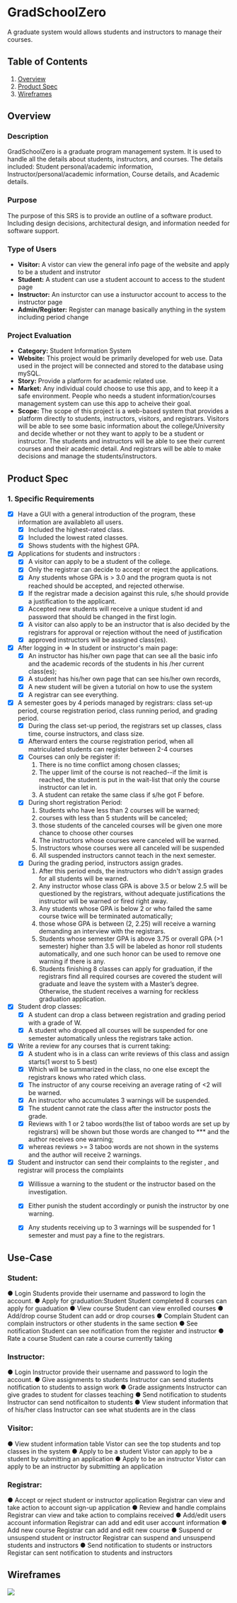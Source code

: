 # GradSchoolZero
A graduate system would allows students and instructors to manage their courses.

## Table of Contents
1. [Overview](#Overview)
1. [Product Spec](#Product-Spec)
1. [Wireframes](#Wireframes)

## Overview
### Description
GradSchoolZero is a graduate program management system. It is used to handle all the details about students, instructors, and courses. The details included: Student personal/academic information, Instructor/personal/academic information, Course details, and Academic details.

### Purpose
The purpose of this SRS is to provide an outline of a software product. Including design decisions, architectural design, and information needed for software support.

### Type of Users
- **Visitor:** A vistor can view the general info page of the website and apply to be a student and instrutor
- **Student:** A student can use a student account to access to the student page
- **Instructor:** An insturctor can use a instuructor account to access to the instructor page
- **Admin/Register:** Register can manage basically anything in the system including period change

### Project Evaluation
- **Category:** Student Information System
- **Website:** This project would be primarily developed for web use. Data used in the project will be connected and stored to the database using mySQL. 
- **Story:** Provide a platform for academic related use.
- **Market:** Any individual could choose to use this app, and to keep it a safe environment. People who needs a student information/courses management system can use this app to acheive their goal.
- **Scope:**  The scope of this project is a web-based system that provides a platform directly to students, instructors, visitors, and registrars. Visitors will be able to see some basic information about the college/University and decide whether or not they want to apply to be a student or instructor. The students and instructors will be able to see their current courses and their academic detail. And registrars will be able to make decisions and manage the students/instructors.


## Product Spec

### 1. Specific Requirements

- [x] Have a GUI with a general introduction of the program, these information are availableto all users.
    - [x] Included the highest-rated class. 
    - [x] Included the lowest rated classes.
    - [x] Shows students with the highest GPA. 
- [x] Applications for students and instructors :
    - [x] A visitor can apply to be a student of the college.
    - [x] Only the registrar can decide to accept or reject the applications.
    - [x] Any students whose GPA is > 3.0 and the program quota is not reached should be accepted, and rejected otherwise. 
    - [x] If the registrar made a decision against this rule, s/he should provide a justification to the applicant. 
    - [x] Accepted new students will receive a unique student id and password that should be changed in the first login. 
    - [x] A visitor can also apply to be an instructor that is also decided by the registrars for approval or rejection without the need of justification
    - [x] approved instructors will be assigned class(es).
 
- [x] After logging in => In student or instructor's main page:
    - [x] An instructor has his/her own page that can see all the basic info and the academic records of the students in his /her current class(es);
    - [x] A student has his/her own page that can see his/her own records, 
    - [x] A new student will be given a tutorial on how to use the system
    - [x] A registrar can see everything.

- [x] A semester goes by 4 periods managed by registrars: class set-up period, course registration period, class running period, and grading period. 
    - [x] During the class set-up period, the registrars set up classes, class time, course instructors, and class size.
    - [x] Afterward enters the course registration period, when all matriculated students can register between 2-4 courses 
    - [x] Courses can only be register if:
         1) There is no time conflict among chosen classes; 
         2) The upper limit of the course is not reached--if the limit is reached, the student is put in the wait-list that only the course instructor can let in. 
         3) A student can retake the same class if s/he got F before.
    - [x] During short registration Period: 
         1) Students who have less than 2 courses will be warned; 
         2) courses with less than 5 students will be canceled;
         3) those students of the canceled courses will be given one more chance to choose other courses 
         4) The instructors whose courses were canceled will be warned. 
         5) Instructors whose courses were all canceled will be suspended
         6) All suspended instructors cannot teach in the next semester.
    - [x] During the grading period, instructors assign grades.
         1) After this period ends, the instructors who didn't assign grades for all students will be warned. 
         2) Any instructor whose class GPA is above 3.5 or below 2.5 will be questioned by the registrars, without adequate justifications the instructor will be warned or fired right away. 
         3) Any students whose GPA is below 2 or who failed the same course twice will be terminated automatically; 
         4) those whose GPA is between (2, 2.25) will receive a warning demanding an interview with the registrars. 
         5) Students whose semester GPA is above 3.75 or overall GPA (>1 semester) higher than 3.5 will be labeled as honor roll students automatically, and one such honor can be used to remove one warning if there is any. 
         6) Students finishing 8 classes can apply for graduation, if the registrars find all required courses are covered the student will graduate and leave the system with a Master’s degree. Otherwise, the student receives a warning for reckless graduation application.
  
- [x] Student drop classes:
    - [x] A student can drop a class between registration and grading period with a grade of W.
    - [x] A student who dropped all courses will be suspended for one semester automatically unless the registrars take action.

- [x] Write a review for any courses that is current taking:
    - [x] A student who is in a class can write reviews of this class and assign starts(1 worst to 5 best)
    - [x] Which will be summarized in the class, no one else except the registrars knows who rated which class.
    - [x] The instructor of any course receiving an average rating of <2 will be warned. 
    - [x] An instructor who accumulates 3 warnings will be suspended. 
    - [x] The student cannot rate the class after the instructor posts the grade.
    - [x] Reviews with 1 or 2 taboo words(the list of taboo words are set up by registrars) will be shown but those words are changed to *** and the author receives one warning;
    - [x] whereas reviews >= 3 taboo words are not shown in the systems and the author will receive 2 warnings.

- [x] Student and instructor can send their complaints to the register , and registrar will process the complaints
    - [x] Willissue a warning to the student or the instructor based on the investigation. 
    - [x] Either punish the student accordingly or punish the instructor by one warning.
    - [x] Any students receiving up to 3 warnings will be suspended for 1 semester and must pay a fine to the registrars.
​
​


## Use-Case
### Student:
● Login
Students provide their username and password to login the account.
● Apply for graduation:Student
Student completed 8 courses can apply for guaduation
● View course
Student can view enrolled courses
● Add/drop course
Student can add or drop courses
● Complain
Student can complain instructors or other students in the same section
● See notification
Student can see notification from the register and instructor
● Rate a course
Student can rate a course currently taking

### Instructor:
● Login
Instructor provide their username and password to login the account.
● Give assignments to students
Instructor can send students notification to students to assign work
● Grade assignments
Instructor can give grades to student for classes teaching
● Send notification to students
Instructor can send notificaiton to students
● View student information that of his/her class
Instructor can see what students are in the class

### Visitor:
● View student information table
Vistor can see the top students and top classes in the system 
● Apply to be a student
Vistor can apply to be a student by submitting an application
● Apply to be an instructor
Vistor can apply to be an instructor by submitting an application
### Registrar:
● Accept or reject student or instructor application
Registrar can view and take action to account sign-up application
● Review and handle complains
Registrar can view and take action to complains received
● Add/edit users account information
Registrar can add and edit user account information
● Add new course
Registrar can add and edit new course
● Suspend or unsuspend student or instructor
Registrar can suspend and unsuspend students and instructors
● Send notification to students or instructors
Registar can sent notification to students and instructors




## Wireframes
<img src="template.png" >
